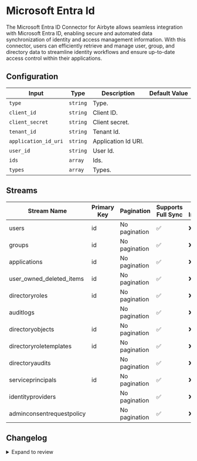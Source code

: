 # Microsoft Entra Id
The Microsoft Entra ID Connector for Airbyte allows seamless integration with Microsoft Entra ID, enabling secure and automated data synchronization of identity and access management information. With this connector, users can efficiently retrieve and manage user, group, and directory data to streamline identity workflows and ensure up-to-date access control within their applications.

## Configuration

| Input | Type | Description | Default Value |
|-------|------|-------------|---------------|
| `type` | `string` | Type.  |  |
| `client_id` | `string` | Client ID.  |  |
| `client_secret` | `string` | Client secret.  |  |
| `tenant_id` | `string` | Tenant Id.  |  |
| `application_id_uri` | `string` | Application Id URI.  |  |
| `user_id` | `string` | User Id.  |  |
| `ids` | `array` | Ids.  |  |
| `types` | `array` | Types.  |  |

## Streams
| Stream Name | Primary Key | Pagination | Supports Full Sync | Supports Incremental |
|-------------|-------------|------------|---------------------|----------------------|
| users | id | No pagination | ✅ |  ❌  |
| groups | id | No pagination | ✅ |  ❌  |
| applications | id | No pagination | ✅ |  ❌  |
| user_owned_deleted_items | id | No pagination | ✅ |  ❌  |
| directoryroles | id | No pagination | ✅ |  ❌  |
| auditlogs |  | No pagination | ✅ |  ❌  |
| directoryobjects | id | No pagination | ✅ |  ❌  |
| directoryroletemplates | id | No pagination | ✅ |  ❌  |
| directoryaudits |  | No pagination | ✅ |  ❌  |
| serviceprincipals | id | No pagination | ✅ |  ❌  |
| identityproviders |  | No pagination | ✅ |  ❌  |
| adminconsentrequestpolicy |  | No pagination | ✅ |  ❌  |

## Changelog

<details>
  <summary>Expand to review</summary>

| Version          | Date              | Pull Request | Subject        |
|------------------|-------------------|--------------|----------------|
| 0.0.1 | 2024-10-11 | | Initial release by [@bishalbera](https://github.com/bishalbera) via Connector Builder |

</details>
